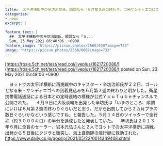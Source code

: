 ```yaml
---
title:  太平洋横断中の辛坊治郎氏、順調なら「６月第２週の終わり」に米サンディエゴにゴール  
categories:
- news
excerpt: |
  
feature_text: |
  ##  太平洋横断中の辛坊治郎氏、順調なら「６...
  Sun, 23 May 2021 06:48:06  +0900
feature_image: "https://picsum.photos/2560/600?image=733"
image: "https://picsum.photos/2560/600?image=733"
---
```


[https://rosie.5ch.net/test/read.cgi/liveplus/1621720086/](https://rosie.5ch.net/test/read.cgi/liveplus/1621720086/)
posted on Sun, 23 May 2021 06:48:06  +0900

<!--more-->

　ヨットでの太平洋横断に再挑戦中のキャスター・辛坊治郎氏が２２日、ゴールとなる米・サンディエゴへの到着見込みを６月第２週の終わりと明かした。衛星携帯電話通話による日本との定時連絡の模様が公式ＹｏｕＴｕｂｅチャンネルで公開された。 　４月９日に大阪淡輪を出発した辛坊氏は「いまのところ、順調にいけば６月第２週の終わりぐらいだと思う。だから出航してから２カ月プラス数日ぐらいかなという感じですね」と報告した。５月１４日のツイッターで全行程（約９０００キロ）の半分を達成したと発表していた。 　辛坊氏は２０１３年６月に全盲のセーラー、岩本光弘さんと２人でヨットでの太平洋横断に挑戦。出発から５日後にクジラと衝突し、海上自衛隊の飛行艇に救助された。 https://www.daily.co.jp/gossip/2021/05/22/0014349408.shtml

